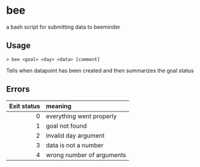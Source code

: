 # bee
a bash script for submitting data to beeminder
## Usage
```
> bee <goal> <day> <data> [comment]
```
Tells when datapoint has been created and then summarizes the goal status

## Errors
Exit status | meaning
----------: | :---------
0           | everything went properly
1           | goal not found
2           | invalid day argument
3           | data is not a number
4           | wrong number of arguments
